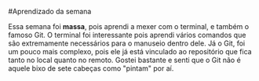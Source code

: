 #Aprendizado da semana

Essa semana foi **massa**, pois aprendi a mexer com o terminal, e também o famoso Git. O terminal foi interessante pois aprendi vários comandos que são extremamente necessários para o manuseio dentro dele. Já o Git, foi um pouco mais complexo, pois ele já está vinculado ao repositório que fica tanto no local quanto no remoto. Gostei bastante e senti que o Git não é aquele bixo de sete cabeças como "pintam" por aí.